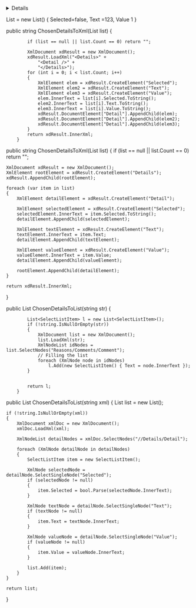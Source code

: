 <Details><Detail><Selected>False</Selected><Text>Акт на землю</Text><Value>1.4</Value><Selected>False</Selected><Text>Акт приемки объекта в эксплуатацию, решение на ЗУ</Text><Value>1.5</Value><Selected>True</Selected><Text>Договор дарения</Text><Value>1.6</Value><Selected>False</Selected><Text>Договор купли продажи</Text><Value>1.1</Value><Selected>False</Selected><Text>Договор приватизации</Text><Value>1.8</Value><Selected>False</Selected><Text>Иное(обяз поле для заполнения с огр символов)</Text><Value>1.11</Value><Selected>True</Selected><Text>Не вложены документы по движимому имуществу</Text><Value>1.9</Value><Selected>False</Selected><Text>Предварительный договор купли-продажи</Text><Value>1.2</Value><Selected>False</Selected><Text>Свидетельство о праве на наследство по завещанию(по закону)</Text><Value>1.7</Value><Selected>True</Selected><Text>Справка о зарегистрированных правах(обременениях) на недвижимое имущество и его технических характеристика</Text><Value>1.10</Value><Selected>False</Selected><Text>Технический паспорт (Ф-2) на регистрируемые объекты неденжнмости</Text><Value>1.3</Value></Detail></Details>


List<SelectedListItem> = new List<SelectedListItem>() {
  Selected=false,
  Text =123, 
  Value 1
} 


 public string ChosenDetailsToXml(List<SelectListItem> list)
        {

            if (list == null || list.Count == 0) return "";

            XmlDocument xdResult = new XmlDocument();
            xdResult.LoadXml("<Details>" +
                "<Detail />" +
                "</Details>");
            for (int i = 0; i < list.Count; i++)
            {
                XmlElement elem = xdResult.CreateElement("Selected");
                XmlElement elem2 = xdResult.CreateElement("Text");
                XmlElement elem3 = xdResult.CreateElement("Value");
                elem.InnerText = list[i].Selected.ToString();
                elem2.InnerText = list[i].Text.ToString();
                elem3.InnerText = list[i].Value.ToString();
                xdResult.DocumentElement["Detail"].AppendChild(elem);
                xdResult.DocumentElement["Detail"].AppendChild(elem2);
                xdResult.DocumentElement["Detail"].AppendChild(elem3);
            }
            return xdResult.InnerXml;
        }


public string ChosenDetailsToXml(List<SelectListItem> list)
{
    if (list == null || list.Count == 0) return "";

    XmlDocument xdResult = new XmlDocument();
    XmlElement rootElement = xdResult.CreateElement("Details");
    xdResult.AppendChild(rootElement);

    foreach (var item in list)
    {
        XmlElement detailElement = xdResult.CreateElement("Detail");
        
        XmlElement selectedElement = xdResult.CreateElement("Selected");
        selectedElement.InnerText = item.Selected.ToString();
        detailElement.AppendChild(selectedElement);

        XmlElement textElement = xdResult.CreateElement("Text");
        textElement.InnerText = item.Text;
        detailElement.AppendChild(textElement);

        XmlElement valueElement = xdResult.CreateElement("Value");
        valueElement.InnerText = item.Value;
        detailElement.AppendChild(valueElement);

        rootElement.AppendChild(detailElement);
    }

    return xdResult.InnerXml;
}


 public List<SelectListItem> ChosenDetailsToList(string str)
        {

            List<SelectListItem> l = new List<SelectListItem>();
            if (!string.IsNullOrEmpty(str))
            {
                XmlDocument list = new XmlDocument();
                list.LoadXml(str);
                XmlNodeList idNodes = list.SelectNodes("Reasons/Comments/Comment");
                // Filling the list
                foreach (XmlNode node in idNodes)
                    l.Add(new SelectListItem() { Text = node.InnerText });
            }


            return l;
        }



public List<SelectListItem> ChosenDetailsToList(string xml)
{
    List<SelectListItem> list = new List<SelectListItem>();

    if (!string.IsNullOrEmpty(xml))
    {
        XmlDocument xmlDoc = new XmlDocument();
        xmlDoc.LoadXml(xml);

        XmlNodeList detailNodes = xmlDoc.SelectNodes("//Details/Detail");

        foreach (XmlNode detailNode in detailNodes)
        {
            SelectListItem item = new SelectListItem();

            XmlNode selectedNode = detailNode.SelectSingleNode("Selected");
            if (selectedNode != null)
            {
                item.Selected = bool.Parse(selectedNode.InnerText);
            }

            XmlNode textNode = detailNode.SelectSingleNode("Text");
            if (textNode != null)
            {
                item.Text = textNode.InnerText;
            }

            XmlNode valueNode = detailNode.SelectSingleNode("Value");
            if (valueNode != null)
            {
                item.Value = valueNode.InnerText;
            }

            list.Add(item);
        }
    }

    return list;
}
        
